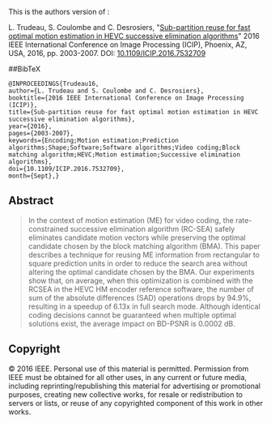 This is the authors version of :

L. Trudeau, S. Coulombe and C. Desrosiers, "[Sub-partition reuse for fast optimal motion estimation in HEVC successive elimination algorithms]()" 2016 IEEE International Conference on Image Processing (ICIP), Phoenix, AZ, USA, 2016, pp. 2003-2007. DOI: [10.1109/ICIP.2016.7532709](http://dx.doi.org/10.1109/ICIP.2016.7532709)

##BibTeX
```
@INPROCEEDINGS{Trudeau16, 
author={L. Trudeau and S. Coulombe and C. Desrosiers}, 
booktitle={2016 IEEE International Conference on Image Processing (ICIP)}, 
title={Sub-partition reuse for fast optimal motion estimation in HEVC successive elimination algorithms}, 
year={2016}, 
pages={2003-2007}, 
keywords={Encoding;Motion estimation;Prediction algorithms;Shape;Software;Software algorithms;Video coding;Block matching algorithm;HEVC;Motion estimation;Successive elimination algorithms}, 
doi={10.1109/ICIP.2016.7532709}, 
month={Sept},}
```

## Abstract
> In the context of motion estimation (ME) for video coding, the rate-constrained successive elimination algorithm (RC-SEA) safely eliminates candidate motion vectors while preserving the optimal candidate chosen by the block matching algorithm (BMA). This paper describes a technique for reusing ME information from rectangular to square prediction units in order to reduce the search area without altering the optimal candidate chosen by the BMA. Our experiments show that, on average, when this optimization is combined with the RCSEA in the HEVC HM encoder reference software, the number of sum of the absolute differences (SAD) operations drops by 94.9%, resulting in a speedup of 6.13x in full search mode. Although identical coding decisions cannot be guaranteed when multiple optimal solutions exist, the average impact on BD-PSNR is 0.0002 dB.

## Copyright
© 2016 IEEE. Personal use of this material is permitted. Permission from IEEE must be
obtained for all other uses, in any current or future media, including
reprinting/republishing this material for advertising or promotional purposes, creating new
collective works, for resale or redistribution to servers or lists, or reuse of any copyrighted
component of this work in other works.
